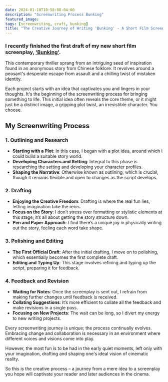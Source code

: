 ```yaml
---
date: 2024-01-10T10:58:08-04:00
description: "Screenwriting Process Bunking"
featured_image: 
tags: [screenwriting, craft, bunking]
title: "The Creative Journey of Writing 'Bunking' - A Short Film Screenplay"
---
```


### I recently finished the first draft of my new short film screenplay, ['Bunking'](https://www.charliebury.com/screenplays/bunking/). 

This contemporary thriller sprang from an intriguing seed of inspiration found in an anonymous story from Chinese folklore. It revolves around a peasant's desperate escape from assault and a chilling twist of mistaken identity. 

Each project starts with an idea that captivates you and lingers in your thoughts. It's the beginning of the screenwriting process for bringing something to life. This initial idea often reveals the core theme, or it might just be a distinct image, a gripping plot twist, an irresistible character. You choose.   

## My Screenwriting Process

### 1. Outlining and Research

- **Starting with a Plot**: In this case, I began with a plot idea, around which I could build a suitable story world.
- **Developing Characters and Setting**: Integral to this phase is researching the setting and developing your character profiles.
- **Shaping the Narrative**: Otherwise known as outlining, which is crucial, though it remains flexible and open to changes as the script develops.

### 2. Drafting

- **Enjoying the Creative Freedom**: Drafting is where the real fun lies, letting imagination take the reins.
- **Focus on the Story**: I don’t stress over formatting or stylistic elements at this stage; it’s all about getting the story structure down.
- **Pen and Paper Approach**: I find there’s a unique joy in physically writing out the story, feeling each word take shape. 

### 3. Polishing and Editing

- **The First Official Draft**: After the initial drafting, I move on to polishing, which essentially becomes the first complete draft.
- **Editing and Typing Up**: This stage involves refining and typing up the script, preparing it for feedback.

### 4. Feedback and Revision

- **Waiting for Notes**: Once the screenplay is sent out, I refrain from making further changes until feedback is received.
- **Collating Suggestions**: It’s more efficient to collate all the feedback and make revisions in a single pass.
- **Focusing on New Projects**: The wait can be long, so I divert my energy to new writing projects.

Every screenwriting journey is unique; the process continually evolves. Embracing change and collaboration is necessary in an environment where different voices and visions come into play. 

However, the most fun is to be had in the early quiet moments, left only with your imagination, drafting and shaping one's ideal vision of cinematic reality.

So this is the creative process – a journey from a mere idea to a screenplay you hope will captivate your reader and later audiences in the cinema.
